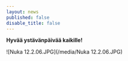 ```yaml
---
layout: news
published: false
disable_title: false
---
```


**Hyvää ystävänpäivää kaikille!**

![Nuka 12.2.06.JPG](/media/Nuka 12.2.06.JPG)
